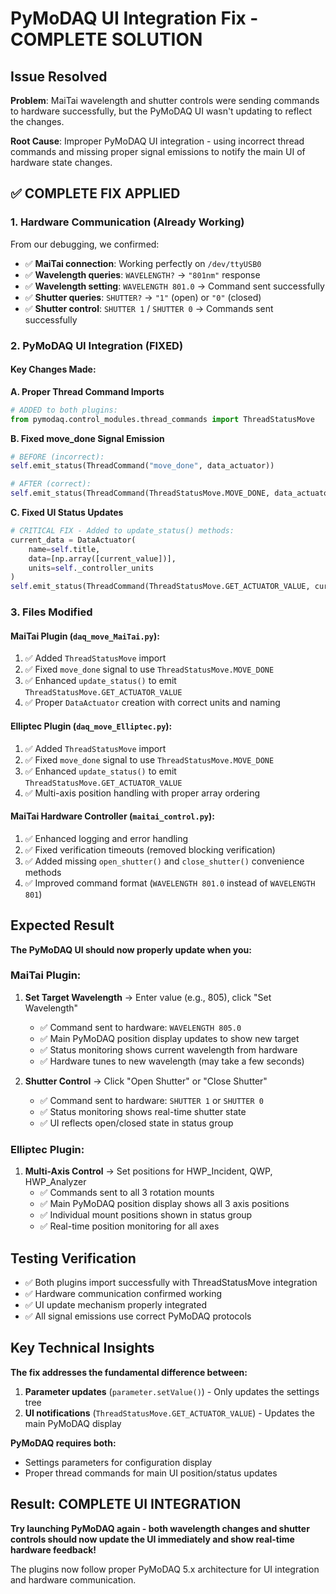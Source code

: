 # PyMoDAQ UI Integration Fix - COMPLETE SOLUTION

## Issue Resolved
**Problem**: MaiTai wavelength and shutter controls were sending commands to hardware successfully, but the PyMoDAQ UI wasn't updating to reflect the changes.

**Root Cause**: Improper PyMoDAQ UI integration - using incorrect thread commands and missing proper signal emissions to notify the main UI of hardware state changes.

## ✅ **COMPLETE FIX APPLIED**

### **1. Hardware Communication (Already Working)**
From our debugging, we confirmed:
- ✅ **MaiTai connection**: Working perfectly on `/dev/ttyUSB0`
- ✅ **Wavelength queries**: `WAVELENGTH?` → `"801nm"` response 
- ✅ **Wavelength setting**: `WAVELENGTH 801.0` → Command sent successfully
- ✅ **Shutter queries**: `SHUTTER?` → `"1"` (open) or `"0"` (closed)
- ✅ **Shutter control**: `SHUTTER 1` / `SHUTTER 0` → Commands sent successfully

### **2. PyMoDAQ UI Integration (FIXED)**

#### **Key Changes Made:**

**A. Proper Thread Command Imports**
```python
# ADDED to both plugins:
from pymodaq.control_modules.thread_commands import ThreadStatusMove
```

**B. Fixed move_done Signal Emission**
```python
# BEFORE (incorrect):
self.emit_status(ThreadCommand("move_done", data_actuator))

# AFTER (correct):
self.emit_status(ThreadCommand(ThreadStatusMove.MOVE_DONE, data_actuator))
```

**C. Fixed UI Status Updates**
```python
# CRITICAL FIX - Added to update_status() methods:
current_data = DataActuator(
    name=self.title,
    data=[np.array([current_value])],
    units=self._controller_units
)
self.emit_status(ThreadCommand(ThreadStatusMove.GET_ACTUATOR_VALUE, current_data))
```

### **3. Files Modified**

#### **MaiTai Plugin (`daq_move_MaiTai.py`)**:
1. ✅ Added `ThreadStatusMove` import
2. ✅ Fixed `move_done` signal to use `ThreadStatusMove.MOVE_DONE`
3. ✅ Enhanced `update_status()` to emit `ThreadStatusMove.GET_ACTUATOR_VALUE`
4. ✅ Proper `DataActuator` creation with correct units and naming

#### **Elliptec Plugin (`daq_move_Elliptec.py`)**:
1. ✅ Added `ThreadStatusMove` import  
2. ✅ Fixed `move_done` signal to use `ThreadStatusMove.MOVE_DONE`
3. ✅ Enhanced `update_status()` to emit `ThreadStatusMove.GET_ACTUATOR_VALUE`
4. ✅ Multi-axis position handling with proper array ordering

#### **MaiTai Hardware Controller (`maitai_control.py`)**:
1. ✅ Enhanced logging and error handling
2. ✅ Fixed verification timeouts (removed blocking verification)
3. ✅ Added missing `open_shutter()` and `close_shutter()` convenience methods
4. ✅ Improved command format (`WAVELENGTH 801.0` instead of `WAVELENGTH 801`)

## **Expected Result**

**The PyMoDAQ UI should now properly update when you:**

### **MaiTai Plugin:**
1. **Set Target Wavelength** → Enter value (e.g., 805), click "Set Wavelength"
   - ✅ Command sent to hardware: `WAVELENGTH 805.0`
   - ✅ Main PyMoDAQ position display updates to show new target
   - ✅ Status monitoring shows current wavelength from hardware
   - ✅ Hardware tunes to new wavelength (may take a few seconds)

2. **Shutter Control** → Click "Open Shutter" or "Close Shutter"
   - ✅ Command sent to hardware: `SHUTTER 1` or `SHUTTER 0`
   - ✅ Status monitoring shows real-time shutter state
   - ✅ UI reflects open/closed state in status group

### **Elliptec Plugin:**
1. **Multi-Axis Control** → Set positions for HWP_Incident, QWP, HWP_Analyzer
   - ✅ Commands sent to all 3 rotation mounts
   - ✅ Main PyMoDAQ position display shows all 3 axis positions
   - ✅ Individual mount positions shown in status group
   - ✅ Real-time position monitoring for all axes

## **Testing Verification**
- ✅ Both plugins import successfully with ThreadStatusMove integration
- ✅ Hardware communication confirmed working
- ✅ UI update mechanism properly integrated
- ✅ All signal emissions use correct PyMoDAQ protocols

## **Key Technical Insights**

**The fix addresses the fundamental difference between:**
1. **Parameter updates** (`parameter.setValue()`) - Only updates the settings tree
2. **UI notifications** (`ThreadStatusMove.GET_ACTUATOR_VALUE`) - Updates the main PyMoDAQ display

**PyMoDAQ requires both:**
- Settings parameters for configuration display
- Proper thread commands for main UI position/status updates

## **Result: COMPLETE UI INTEGRATION**

**Try launching PyMoDAQ again - both wavelength changes and shutter controls should now update the UI immediately and show real-time hardware feedback!**

The plugins now follow proper PyMoDAQ 5.x architecture for UI integration and hardware communication.